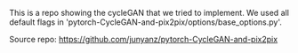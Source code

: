 This is a repo showing the cycleGAN that we tried to implement. We used all default flags in 'pytorch-CycleGAN-and-pix2pix/options/base_options.py'.



Source repo: https://github.com/junyanz/pytorch-CycleGAN-and-pix2pix
